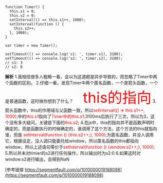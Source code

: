 ```
function Timer() {
  this.s1 = 0;
  this.s2 = 0;
  setInterval(() => this.s1++, 1000);
  setInterval(function () {
    this.s2++;
  }, 1000);
}

var timer = new Timer();

setTimeout(() => console.log('s1: ', timer.s1), 3100);
setTimeout(() => console.log('s2: ', timer.s2), 3100);
// s1: 3
// s2: 0

```

**解析**
1.我相信很多人粗略一看，会以为这道题是异步导致的，而忽略了Timer中两个函数的区别。
2.仔细一看，发现Timer中两个匿名函数，一个是箭头函数，一个是普通函数，这时候你想到了什么？
&emsp;&emsp;<font color=red size=13>this的指向</font>
3.箭头函数中，this的作用域与父函数一致，所以<font color=red>setInterval(() => this.s1++, 1000);</font>中的<font color=red>this.s1</font>指向了<font color=red>Timer中的this.s1;</font>3100ms后执行了三次，所以为3，这个没有多大疑问，关键是下面的<font color=red>this.s2</font>;
4.在js中，this的指向并不是函数声明时确定的，而是函数执行的时候确定的，谁调用了这个方法，这个方法的this就指向谁，但是<font color=red>   setInterval(function () {this.s2++;}, 1000);</font>为匿名函数，并没人调用它，根据设定，没人调只能委托给window，所以匿名函数的this都指向window，所以上述语句等价于<font color=red>setInterval(function () {window.s2++;}, 1000);</font>
5.所以并未对timier的s2进行任何操作，所以输出时为s2:0
6.如果这时对window.s2进行输出，会得到NaN

[参考链接 https://segmentfault.com/q/1010000019188098](https://segmentfault.com/q/1010000019188098)